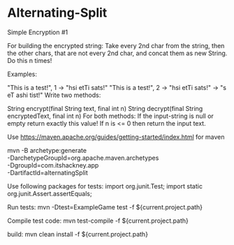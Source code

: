 

# Alternating-Split
Simple Encryption #1

For building the encrypted string:
Take every 2nd char from the string, then the other chars, that are not every 2nd char, and concat them as new String.
Do this n times!

Examples:

"This is a test!", 1 -> "hsi  etTi sats!"
"This is a test!", 2 -> "hsi  etTi sats!" -> "s eT ashi tist!"
Write two methods:

String encrypt(final String text, final int n)
String decrypt(final String encryptedText, final int n)
For both methods:
If the input-string is null or empty return exactly this value!
If n is <= 0 then return the input text.

Use https://maven.apache.org/guides/getting-started/index.html for maven

mvn -B archetype:generate \
  -DarchetypeGroupId=org.apache.maven.archetypes \
  -DgroupId=com.itshackney.app \
  -DartifactId=alternatingSplit
  
Use following packages for tests:
  import org.junit.Test;
  import static org.junit.Assert.assertEquals;
  
Run tests:
  mvn -Dtest=ExampleGame test -f ${current.project.path}
  
Compile test code:
  mvn test-compile -f ${current.project.path}
  
build:
  mvn clean install -f ${current.project.path}
